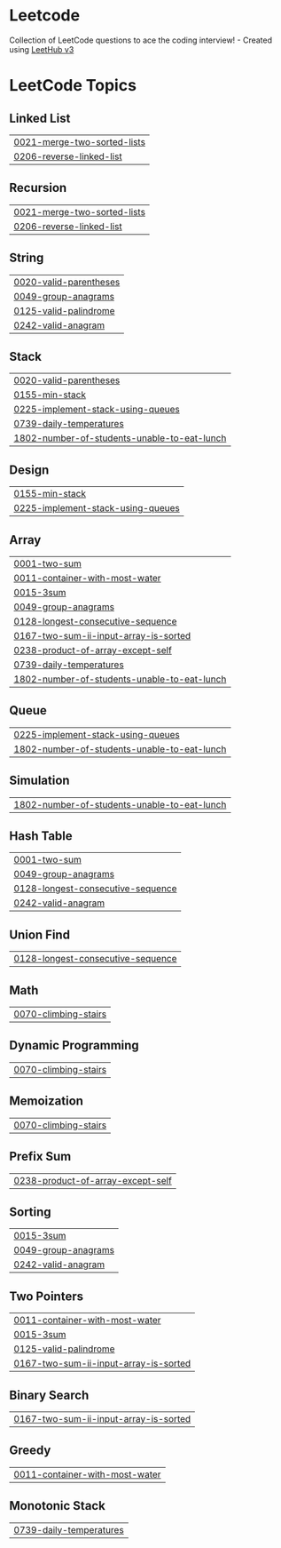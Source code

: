 # Leetcode
Collection of LeetCode questions to ace the coding interview! - Created using [LeetHub v3](https://github.com/raphaelheinz/LeetHub-3.0)

<!---LeetCode Topics Start-->
# LeetCode Topics
## Linked List
|  |
| ------- |
| [0021-merge-two-sorted-lists](https://github.com/nlsukhde/Leetcode/tree/master/0021-merge-two-sorted-lists) |
| [0206-reverse-linked-list](https://github.com/nlsukhde/Leetcode/tree/master/0206-reverse-linked-list) |
## Recursion
|  |
| ------- |
| [0021-merge-two-sorted-lists](https://github.com/nlsukhde/Leetcode/tree/master/0021-merge-two-sorted-lists) |
| [0206-reverse-linked-list](https://github.com/nlsukhde/Leetcode/tree/master/0206-reverse-linked-list) |
## String
|  |
| ------- |
| [0020-valid-parentheses](https://github.com/nlsukhde/Leetcode/tree/master/0020-valid-parentheses) |
| [0049-group-anagrams](https://github.com/nlsukhde/Leetcode/tree/master/0049-group-anagrams) |
| [0125-valid-palindrome](https://github.com/nlsukhde/Leetcode/tree/master/0125-valid-palindrome) |
| [0242-valid-anagram](https://github.com/nlsukhde/Leetcode/tree/master/0242-valid-anagram) |
## Stack
|  |
| ------- |
| [0020-valid-parentheses](https://github.com/nlsukhde/Leetcode/tree/master/0020-valid-parentheses) |
| [0155-min-stack](https://github.com/nlsukhde/Leetcode/tree/master/0155-min-stack) |
| [0225-implement-stack-using-queues](https://github.com/nlsukhde/Leetcode/tree/master/0225-implement-stack-using-queues) |
| [0739-daily-temperatures](https://github.com/nlsukhde/Leetcode/tree/master/0739-daily-temperatures) |
| [1802-number-of-students-unable-to-eat-lunch](https://github.com/nlsukhde/Leetcode/tree/master/1802-number-of-students-unable-to-eat-lunch) |
## Design
|  |
| ------- |
| [0155-min-stack](https://github.com/nlsukhde/Leetcode/tree/master/0155-min-stack) |
| [0225-implement-stack-using-queues](https://github.com/nlsukhde/Leetcode/tree/master/0225-implement-stack-using-queues) |
## Array
|  |
| ------- |
| [0001-two-sum](https://github.com/nlsukhde/Leetcode/tree/master/0001-two-sum) |
| [0011-container-with-most-water](https://github.com/nlsukhde/Leetcode/tree/master/0011-container-with-most-water) |
| [0015-3sum](https://github.com/nlsukhde/Leetcode/tree/master/0015-3sum) |
| [0049-group-anagrams](https://github.com/nlsukhde/Leetcode/tree/master/0049-group-anagrams) |
| [0128-longest-consecutive-sequence](https://github.com/nlsukhde/Leetcode/tree/master/0128-longest-consecutive-sequence) |
| [0167-two-sum-ii-input-array-is-sorted](https://github.com/nlsukhde/Leetcode/tree/master/0167-two-sum-ii-input-array-is-sorted) |
| [0238-product-of-array-except-self](https://github.com/nlsukhde/Leetcode/tree/master/0238-product-of-array-except-self) |
| [0739-daily-temperatures](https://github.com/nlsukhde/Leetcode/tree/master/0739-daily-temperatures) |
| [1802-number-of-students-unable-to-eat-lunch](https://github.com/nlsukhde/Leetcode/tree/master/1802-number-of-students-unable-to-eat-lunch) |
## Queue
|  |
| ------- |
| [0225-implement-stack-using-queues](https://github.com/nlsukhde/Leetcode/tree/master/0225-implement-stack-using-queues) |
| [1802-number-of-students-unable-to-eat-lunch](https://github.com/nlsukhde/Leetcode/tree/master/1802-number-of-students-unable-to-eat-lunch) |
## Simulation
|  |
| ------- |
| [1802-number-of-students-unable-to-eat-lunch](https://github.com/nlsukhde/Leetcode/tree/master/1802-number-of-students-unable-to-eat-lunch) |
## Hash Table
|  |
| ------- |
| [0001-two-sum](https://github.com/nlsukhde/Leetcode/tree/master/0001-two-sum) |
| [0049-group-anagrams](https://github.com/nlsukhde/Leetcode/tree/master/0049-group-anagrams) |
| [0128-longest-consecutive-sequence](https://github.com/nlsukhde/Leetcode/tree/master/0128-longest-consecutive-sequence) |
| [0242-valid-anagram](https://github.com/nlsukhde/Leetcode/tree/master/0242-valid-anagram) |
## Union Find
|  |
| ------- |
| [0128-longest-consecutive-sequence](https://github.com/nlsukhde/Leetcode/tree/master/0128-longest-consecutive-sequence) |
## Math
|  |
| ------- |
| [0070-climbing-stairs](https://github.com/nlsukhde/Leetcode/tree/master/0070-climbing-stairs) |
## Dynamic Programming
|  |
| ------- |
| [0070-climbing-stairs](https://github.com/nlsukhde/Leetcode/tree/master/0070-climbing-stairs) |
## Memoization
|  |
| ------- |
| [0070-climbing-stairs](https://github.com/nlsukhde/Leetcode/tree/master/0070-climbing-stairs) |
## Prefix Sum
|  |
| ------- |
| [0238-product-of-array-except-self](https://github.com/nlsukhde/Leetcode/tree/master/0238-product-of-array-except-self) |
## Sorting
|  |
| ------- |
| [0015-3sum](https://github.com/nlsukhde/Leetcode/tree/master/0015-3sum) |
| [0049-group-anagrams](https://github.com/nlsukhde/Leetcode/tree/master/0049-group-anagrams) |
| [0242-valid-anagram](https://github.com/nlsukhde/Leetcode/tree/master/0242-valid-anagram) |
## Two Pointers
|  |
| ------- |
| [0011-container-with-most-water](https://github.com/nlsukhde/Leetcode/tree/master/0011-container-with-most-water) |
| [0015-3sum](https://github.com/nlsukhde/Leetcode/tree/master/0015-3sum) |
| [0125-valid-palindrome](https://github.com/nlsukhde/Leetcode/tree/master/0125-valid-palindrome) |
| [0167-two-sum-ii-input-array-is-sorted](https://github.com/nlsukhde/Leetcode/tree/master/0167-two-sum-ii-input-array-is-sorted) |
## Binary Search
|  |
| ------- |
| [0167-two-sum-ii-input-array-is-sorted](https://github.com/nlsukhde/Leetcode/tree/master/0167-two-sum-ii-input-array-is-sorted) |
## Greedy
|  |
| ------- |
| [0011-container-with-most-water](https://github.com/nlsukhde/Leetcode/tree/master/0011-container-with-most-water) |
## Monotonic Stack
|  |
| ------- |
| [0739-daily-temperatures](https://github.com/nlsukhde/Leetcode/tree/master/0739-daily-temperatures) |
<!---LeetCode Topics End-->